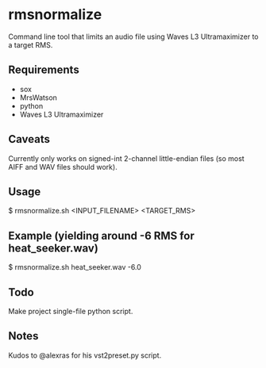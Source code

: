 # rmsnormalize
Command line tool that limits an audio file using Waves L3 Ultramaximizer to a target RMS.

## Requirements
- sox
- MrsWatson
- python
- Waves L3 Ultramaximizer

## Caveats

Currently only works on signed-int 2-channel little-endian files (so most AIFF and WAV files should work).

## Usage

$ rmsnormalize.sh \<INPUT_FILENAME> \<TARGET_RMS>

## Example (yielding around -6 RMS for heat_seeker.wav)

$ rmsnormalize.sh heat_seeker.wav -6.0

## Todo

Make project single-file python script.

## Notes

Kudos to @alexras for his vst2preset.py script.

